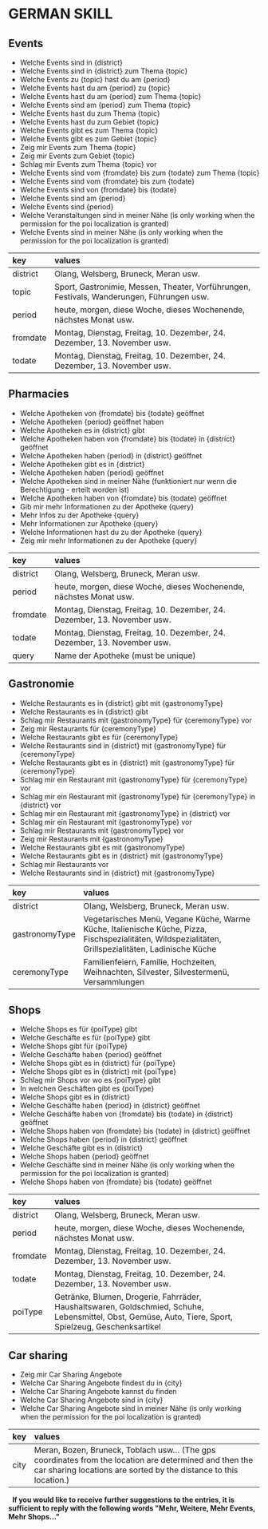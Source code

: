 # GERMAN SKILL
## Events
- Welche Events sind in {district}
- Welche Events sind in {district} zum Thema {topic}
- Welche Events zu {topic} hast du am {period}
- Welche Events hast du am {period} zu {topic}
- Welche Events hast du am {period} zum Thema {topic}
- Welche Events sind am {period} zum Thema {topic}
- Welche Events hast du zum Thema {topic}
- Welche Events hast du zum Gebiet {topic}
- Welche Events gibt es zum Thema {topic}
- Welche Events gibt es zum Gebiet {topic}
- Zeig mir Events zum Thema {topic}
- Zeig mir Events zum Gebiet {topic}
- Schlag mir Events zum Thema {topic} vor
- Welche Events sind vom {fromdate} bis zum {todate} zum Thema {topic}
- Welche Events sind vom {fromdate} bis zum {todate}
- Welche Events sind von {fromdate} bis {todate}
- Welche Events sind am {period}
- Welche Events sind {period}
- Welche Veranstaltungen sind in meiner Nähe (is only working when the permission for the poi localization is granted)
- Welche Events sind in meiner Nähe (is only working when the permission for the poi localization is granted)

| key |values|
|:--|:--|
| district | Olang, Welsberg, Bruneck, Meran usw. |
| topic | Sport, Gastronimie, Messen, Theater, Vorführungen, Festivals, Wanderungen, Führungen usw. |
| period | heute, morgen, diese Woche, dieses Wochenende, nächstes Monat usw. |
| fromdate| Montag, Dienstag, Freitag, 10. Dezember, 24. Dezember, 13. November usw. |
| todate | Montag, Dienstag, Freitag, 10. Dezember, 24. Dezember, 13. November usw. |
  

## Pharmacies

- Welche Apotheken von {fromdate} bis {todate} geöffnet
- Welche Apotheken {period} geöffnet haben
- Welche Apotheken es in {district} gibt
- Welche Apotheken haben von {fromdate} bis {todate} in {district} geöffnet
- Welche Apotheken haben {period} in {district} geöffnet
- Welche Apotheken gibt es in {district}
- Welche Apotheken haben {period} geöffnet
- Welche Apotheken sind in meiner Nähe (funktioniert nur wenn die Berechtigung - erteilt worden ist)
- Welche Apotheken haben von {fromdate} bis {todate} geöffnet
- Gib mir mehr Informationen zu der Apotheke {query}
- Mehr Infos zu der Apotheke {query}
- Mehr Informationen zur Apotheke {query}
- Welche Informationen hast du zu der Apotheke {query}
- Zeig mir mehr Informationen zu der Apotheke {query}

| key |values|
|:--|:--|
| district | Olang, Welsberg, Bruneck, Meran usw. |
| period | heute, morgen, diese Woche, dieses Wochenende, nächstes Monat usw. |
| fromdate| Montag, Dienstag, Freitag, 10. Dezember, 24. Dezember, 13. November usw. |
| todate | Montag, Dienstag, Freitag, 10. Dezember, 24. Dezember, 13. November usw. |
| query | Name der Apotheke (must be unique) |

## Gastronomie

- Welche Restaurants es in {district} gibt mit {gastronomyType}
- Welche Restaurants es in {district} gibt
- Schlag mir Restaurants mit {gastronomyType} für {ceremonyType} vor
- Zeig mir Restaurants für {ceremonyType}
- Welche Restaurants gibt es für {ceremonyType}
- Welche Restaurants sind in {district} mit {gastronomyType} für {ceremonyType}
- Welche Restaurants gibt es in {district} mit {gastronomyType} für {ceremonyType}
- Schlag mir ein Restaurant mit {gastronomyType} für {ceremonyType} vor
- Schlag mir ein Restaurant mit {gastronomyType} für {ceremonyType} in {district} vor
- Schlag mir ein Restaurant mit {gastronomyType} in {district} vor
- Schlag mir ein Restaurant mit {gastronomyType} vor
- Schlag mir Restaurants mit {gastronomyType} vor
- Zeig mir Restaurants mit {gastronomyType}
- Welche Restaurants gibt es mit {gastronomyType}
- Welche Restaurants gibt es in {district} mit {gastronomyType}
- Schlag mir Restaurants vor
- Welche Restaurants sind in {district} mit {gastronomyType}

| key |values|
|:--|:--|
| district | Olang, Welsberg, Bruneck, Meran usw. |
| gastronomyType | Vegetarisches Menü, Vegane Küche, Warme Küche, Italienische Küche, Pizza, Fischspezialitäten, Wildspezialitäten, Grillspezialitäten, Ladinische Küche |
| ceremonyType | Familienfeiern, Familie, Hochzeiten, Weihnachten, Silvester, Silvestermenü, Versammlungen |
  
## Shops

- Welche Shops es für {poiType} gibt
- Welche Geschäfte es für {poiType} gibt
- Welche Shops gibt für {poiType}
- Welche Geschäfte haben {period} geöffnet
- Welche Shops gibt es in {district} für {poiType}
- Welche Shops gibt es in {district} mit {poiType}
- Schlag mir Shops vor wo es {poiType} gibt
- In welchen Geschäften gibt es {poiType}
- Welche Shops gibt es in {district}
- Welche Geschäfte haben {period} in {district} geöffnet
- Welche Geschäfte haben von {fromdate} bis {todate} in {district} geöffnet
- Welche Shops haben von {fromdate} bis {todate} in {district} geöffnet
- Welche Shops haben {period} in {district} geöffnet
- Welche Geschäfte gibt es in {district}
- Welche Shops haben {period} geöffnet
- Welche Geschäfte sind in meiner Nähe (is only working when the permission for the poi localization is granted)
- Welche Shops haben von {fromdate} bis {todate} geöffnet
  
| key |values|
|:--|:--|
| district | Olang, Welsberg, Bruneck, Meran usw. |
| period | heute, morgen, diese Woche, dieses Wochenende, nächstes Monat usw. |
| fromdate| Montag, Dienstag, Freitag, 10. Dezember, 24. Dezember, 13. November usw. |
| todate | Montag, Dienstag, Freitag, 10. Dezember, 24. Dezember, 13. November usw. |
| poiType | Getränke, Blumen, Drogerie, Fahrräder, Haushaltswaren, Goldschmied, Schuhe, Lebensmittel, Obst, Gemüse, Auto, Tiere, Sport, Spielzeug, Geschenksartikel |

## Car sharing

- Zeig mir Car Sharing Angebote
- Welche Car Sharing Angebote findest du in {city}
- Welche Car Sharing Angebote kannst du finden
- Welche Car Sharing Angebote sind in {city}
- Welche Car Sharing Angebote sind in meiner Nähe (is only working when the permission for the poi localization is granted)

| key |values|
|:--|:--|
| city| Meran, Bozen, Bruneck, Toblach usw… (The gps coordinates from the location are determined and then the car sharing locations are sorted by the distance to this location.)|

&nbsp;
**If you would like to receive further suggestions to the entries, it is sufficient to reply with the following words "Mehr, Weitere, Mehr Events, Mehr Shops…"**